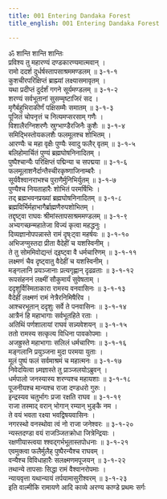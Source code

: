 ```yaml
---
title: 001 Entering Dandaka Forest
title_english: 001 Entering Dandaka Forest

---
```

<div class="audioEmbed"  caption="श्रीराम-हरिसीताराममूर्ति-घनपाठिभ्यां वचनम्" src="https://archive.org/download/Ramayana-recitation-Sriram-harisItArAmamUrti-Ghanapaati-v2/Kanda_3/Kanda_3_ARK-001-Rusheenam_Abhaya_Prathanam.mp3"></div>

ॐ शान्ति शान्ति शान्तिः  
प्रविश्य तु महारण्यं दण्डकारण्यमात्मवान् ।  
रामो ददर्श दुर्धर्षस्तापसाश्रममण्डलम् ॥ ३-१-१  
कुशचीरपरिक्षिप्तं ब्राह्म्यां लक्ष्यासमावृतम् ।  
यथा प्रदीप्तं दुर्दर्शं गगने सूर्यमण्डलम् ॥ ३-१-२  
शरण्यं सर्वभूतानां सुसम्मृष्टाजिरं सद ।  
मृगैर्बहुभिराकीर्णं पक्षिसम्मैः समातम् ॥ ३-१-३  
पूजितं चोपनृत्तं च नित्यमप्सरसाम् गणैः ।  
विशालैरग्निशरणैः स्रुग्भाण्डैरजिनैः कुशैः ॥ ३-१-४  
समिद्भिस्तोयकलशैः फलमूलश्च शोभितम् ।  
आरण्यैः च महा वृक्षैः पुण्यैः स्वादु फलैर् वृतम् ॥ ३-१-५  
बलिहोमार्चितं पुण्यं ब्रह्मघोषनिनादितम् ।  
पुष्पैश्चान्यैः परिक्षिप्तं पद्मिन्या च सपद्मया ॥ ३-१-६  
फलमूलाशनैर्दान्तैस्चीरकृष्णाजिनाम्बरैः ।  
सूर्यवैश्वानराभश्च पुराणैर्मुनिभिर्युतम् ॥ ३-१-७  
पुण्यैश्च नियताहारैः शोभितं परमर्षिभिः ।  
तद् ब्रह्मभवनप्रख्यां ब्रह्मघोषनिनादितम् ॥ ३-१-८  
ब्रह्मविर्भिर्महाभागैर्ब्राह्मणैरुपशोभितम् ।  
तद्दृष्ट्वा राघवः श्रीमांस्तापसाश्रममण्डलम् ॥ ३-१-९  
अभ्यगच्छन्महातेजा विज्यं कृत्वा महद्धनुः ।  
दिव्यज्ञानोपपन्नास्ते रामं दृष्ःट्वा महर्षयः ॥ ३-१-१०  
अभिजग्मुस्तदा प्रीता वैदेहीं च यशस्विनीम् ।  
ते तु सोममिवोद्यन्तं द्इष्ट्वा वै धर्मचारिणम् ॥ ३-१-११  
लक्ष्मणं चैव दृष्ट्वातु वैदेहीं च यशस्विनीम् ।  
मङ्गलानि प्रयञ्जानाः प्रत्यगृह्णान् दृढव्रताः ॥ ३-१-१२  
रूपसंहननं लक्ष्मीं सौकुमार्यं सुवेषताम् ।  
ददृशुर्विस्मिताकारा रामस्य वनवासिनः ॥ ३-१-१३  
वैदेहीं लक्ष्मणं रामं नेत्रैरनिमिषैरिव ।  
आश्चरभूतान् ददृशुः सर्वे ते पनवासिनः ॥ ३-१-१४  
आत्रैनं हि महाभागाः सर्वभूतहिते रताः ।  
अतिथिं पर्णशालायां राघवं सन्न्यवेशयन् ॥ ३-१-१५  
ततो रामस्य सत्कृत्य विधिना पावकोपमाः ।  
अजह्रुस्ते महाभागाः सलिलं धर्मचारिणः ॥ ३-१-१६  
मङ्गलानि प्रयुञ्जना मुदा परमया युताः ।  
मूलं पुष्पं फलं सर्वमाश्रमं च महात्मनः ॥ ३-१-१७  
निवेदयित्वा ध्र्मज्ञास्ते तु प्राञ्जलयोऽब्रुवन् ।  
धर्मपालो जनस्यास्य शरण्यश्च महायशाः ॥ ३-१-१८  
पूजनीयश्च मान्यश्च राजा दण्डधरो गुरुः ।  
इन्द्रस्यव चतुर्भागः प्रजा रक्षति राघव ॥ ३-१-१९  
राजा तस्माद् वरान् भोगान् रम्यान् भुङ्कै नम ।  
ते वयं भवता रक्ष्या भवद्विषयवासिनः ।  
नगरस्थो वनस्थोवा त्वं नो राजा जनेश्वरः ॥ ३-१-२०  
न्यस्तदण्डा वयं राजञ्जितक्रोधा जित्रेन्द्रियाः ।  
रक्षणीयास्त्वया श्श्वद्गर्भभूतास्तपोधनाः ॥ ३-१-२१  
एवमुक्त्वा फलैर्मुलैह् पुष्पैरन्यैश्च राघवम् ।  
वन्यैश्च विविधाहारैः सलक्ष्मणमपूजयन् ॥ ३-१-२२  
तथान्ये तापसाः सिद्धा रामं वैश्वानरोपमाः ।  
न्यायवृत्ता यथान्यायं तर्पयामासुरीश्वरम् ॥ ३-१-२३  
इति वाल्मीकि रामायणे आदि काव्ये अरण्य काण्डे प्रथमः सर्गः